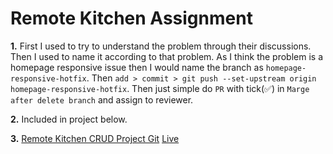 # Remote Kitchen Assignment

**1.** First I used to try to understand the problem through their discussions. Then I used to name it according to that problem. As I think the problem is a homepage responsive issue then I would name the branch as `homepage-responsive-hotfix`. Then `add > commit > git push --set-upstream origin homepage-responsive-hotfix`. Then  just simple do `PR` with tick(✅) in `Marge after delete branch` and assign to reviewer.

**2.** Included in project below.

**3.** [Remote Kitchen CRUD Project Git](https://github.com/Mahadi92/remote-kitchen-task)
[Live](https://remote-kitchen-task.vercel.app/)
